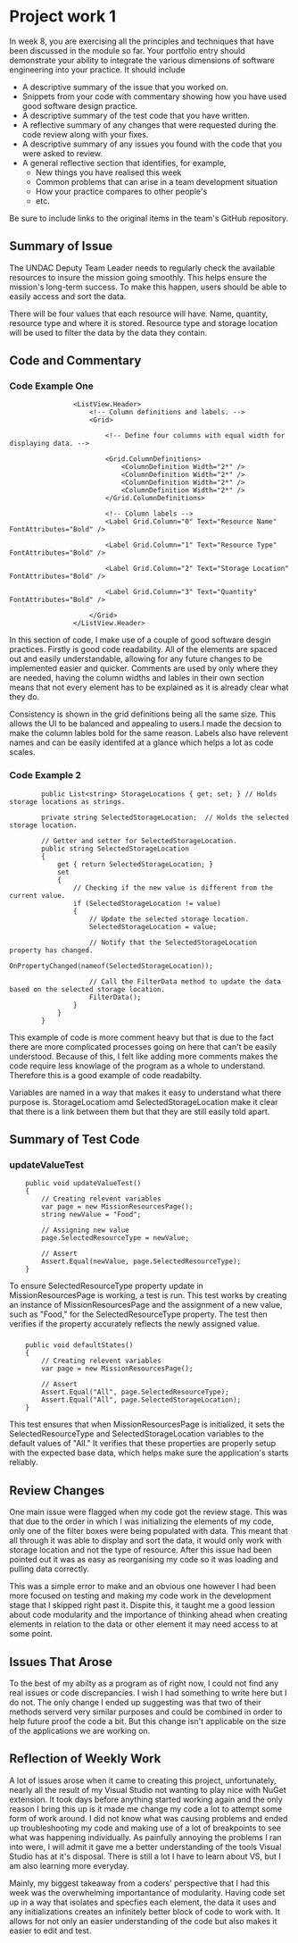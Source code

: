 # Project work 1

In week 8, you are exercising all the principles and techniques that have been discussed 
in the module so far. Your portfolio entry should demonstrate your ability to integrate 
the various dimensions of software engineering into your practice. It should include 

* A descriptive summary of the issue that you worked on.
* Snippets from your code with commentary showing how you have used good software design 
  practice.
* A descriptive summary of the test code that you have written.
* A reflective summary of any changes that were requested during the code review along 
  with your fixes.
* A descriptive summary of any issues you found with the code that you were asked to review.
* A general reflective section that identifies, for example,
  * New things you have realised this week
  * Common problems that can arise in a team development situation
  * How your practice compares to other people's
  * etc.

Be sure to include links to the original items in the team's GitHub repository.


## Summary of Issue 

The UNDAC Deputy Team Leader needs to regularly check the available resources to insure the mission going smoothly. This helps ensure the mission's long-term success. To make this happen, users should be able to easily access and sort the data.  

There will be four values that each resource will have. Name, quantity, resource type and where it is stored. Resource type and storage location will be used to filter the data by the data they contain.


## Code and Commentary 
### Code Example One
```
                <ListView.Header>
                    <!-- Column definitions and labels. -->
                    <Grid>
                        
                        <!-- Define four columns with equal width for displaying data. -->
                        
                        <Grid.ColumnDefinitions>
                            <ColumnDefinition Width="2*" />
                            <ColumnDefinition Width="2*" />
                            <ColumnDefinition Width="2*" />
                            <ColumnDefinition Width="2*" />
                        </Grid.ColumnDefinitions>

                        <!-- Column labels -->
                        <Label Grid.Column="0" Text="Resource Name" FontAttributes="Bold" />
                        
                        <Label Grid.Column="1" Text="Resource Type" FontAttributes="Bold" />
                        
                        <Label Grid.Column="2" Text="Storage Location" FontAttributes="Bold" />

                        <Label Grid.Column="3" Text="Quantity" FontAttributes="Bold" />
                        
                    </Grid>
                </ListView.Header>
```
In this section of code, I make use of a couple of good software desgin practices. Firstly is good code readability. All of the elements are spaced out and easily understandable, allowing for any future changes to be implemented easier and quicker. Comments are used by only where they are needed, having the column widths and lables in their own section means that not every element has to be explained as it is already clear what they do.  

Consistency is shown in the grid definitions being all the same size. This allows the UI to be balanced and appealing to users.I made the decsion to make the column lables bold for the same reason. Labels also have relevent names and can be easily identifed at a glance which helps a lot as code scales. 

### Code Example 2 

```
        public List<string> StorageLocations { get; set; } // Holds storage locations as strings.

        private string SelectedStorageLocation;  // Holds the selected storage location.

        // Getter and setter for SelectedStorageLocation.
        public string SelectedStorageLocation
        {
            get { return SelectedStorageLocation; }
            set
            {
                // Checking if the new value is different from the current value.
                if (SelectedStorageLocation != value)
                {
                    // Update the selected storage location.
                    SelectedStorageLocation = value;

                    // Notify that the SelectedStorageLocation property has changed.
                    OnPropertyChanged(nameof(SelectedStorageLocation));

                    // Call the FilterData method to update the data based on the selected storage location.
                    FilterData();
                }
            }
        }
```
This example of code is more comment heavy but that is due to the fact there are more complicated processes going on here that can't be easily understood. Because of this, I felt like adding more comments makes the code require less knowlage of the program as a whole to understand. Therefore this is a good example of code readabilty. 

Variables are named in a way that makes it easy to understand what there purpose is. StorageLocatiom amd SelectedStorageLocation make it clear that there is a link between them but that they are still easily told apart. 


## Summary of Test Code

### updateValueTest
```
    public void updateValueTest()
    {
        // Creating relevent variables
        var page = new MissionResourcesPage();
        string newValue = "Food";

        // Assigning new value
        page.SelectedResourceType = newValue;

        // Assert
        Assert.Equal(newValue, page.SelectedResourceType);
    }
```
To ensure  SelectedResourceType property update in MissionResourcesPage is working, a test is run. This test works by creating an instance of MissionResourcesPage and the assignment of a new value, such as "Food," for the SelectedResourceType property. The test then verifies if the property accurately reflects the newly assigned value.

### 
```
    public void defaultStates()
    {
        // Creating relevent variables
        var page = new MissionResourcesPage();

        // Assert
        Assert.Equal("All", page.SelectedResourceType);
        Assert.Equal("All", page.SelectedStorageLocation);
    }
```
This test ensures that when MissionResourcesPage is initialized, it sets the SelectedResourceType and SelectedStorageLocation variables to the default values of "All." It verifies that these properties are properly setup with the expected base data, which helps make sure the application's starts reliably.

## Review Changes 

One main issue were flagged when my code got the review stage. This was that due to the order in which I was initializing the elements of my code, only one of the filter boxes were being populated with data. This meant that all through it was able to display and sort the data, it would only work with storage location and not the type of resource. After this issue had been pointed out it was as easy as reorganising my code so it was loading and pulling data correctly. 

This was a simple error to make and an obvious one however I had been more focused on testing and making my code work in the development stage that I skipped right past it. Dispite this, it taught me a good lession about code modularity and the importance of thinking ahead when creating elements in relation to the data or other element it may need access to at some point. 


## Issues That Arose

To the best of my abilty as a program as of right now, I could not find any real issues or code discrepancies. I wish I had something to write here but I do not. The only change I ended up suggesting was that two of their methods serverd very similar purposes and could be combined in order to help future proof the code a bit. But this change isn't applicable on the size of the applications we are working on. 

## Reflection of Weekly Work 

A lot of issues arose when it came to creating this project, unfortunately,  nearly all the result of my Visual Studio not wanting to play nice with NuGet extension. It took days before anything started working again and the only reason I bring this up is it made me change my code a lot to attempt some form of work around. I did not know what was causing problems and ended up troubleshooting my code and making use of a lot of breakpoints to see what was happening individually. As painfully annoying the problems I ran into were, I will admit it gave me a better understanding of the tools Visual Studio has at it's disposal. There is still a lot I have to learn about VS, but I am also learning more everyday. 

Mainly, my biggest takeaway from a coders' perspective that I had this week was the overwhelming importantance of modularity. Having code set up in a way that isolates and specfies each element, the data it uses and any initializations creates an infinitely better block of code to work with. It allows for not only an easier understanding of the code but also makes it easier to edit and test. 



